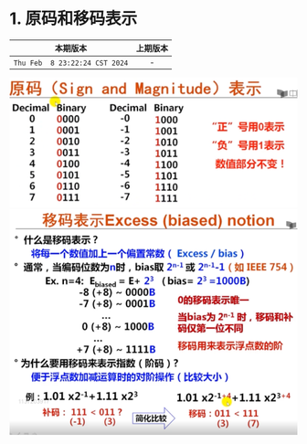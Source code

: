 # 1. 原码和移码表示

|本期版本|上期版本
|:---:|:---:
`Thu Feb  8 23:22:24 CST 2024` | -

<img src="./01.png" />
<img src="./02.png" />